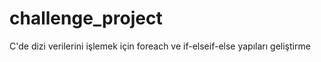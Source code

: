 # challenge_project
C'de dizi verilerini işlemek için foreach ve if-elseif-else yapıları geliştirme 
